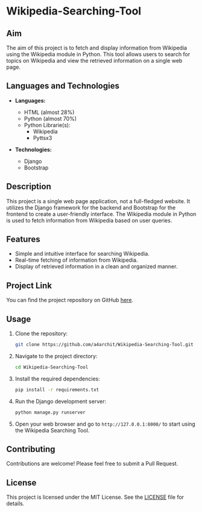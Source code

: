 # Wikipedia-Searching-Tool



## Aim
The aim of this project is to fetch and display information from Wikipedia using the Wikipedia module in Python. This tool allows users to search for topics on Wikipedia and view the retrieved information on a single web page.

## Languages and Technologies
- **Languages:** 
  - HTML (almost 28%)
  - Python (almost 70%)
  - Python Librarie(s):
    - Wikipedia
    - Pyttsx3
      
- **Technologies:** 
  - Django
  - Bootstrap

## Description
This project is a single web page application, not a full-fledged website. It utilizes the Django framework for the backend and Bootstrap for the frontend to create a user-friendly interface. The Wikipedia module in Python is used to fetch information from Wikipedia based on user queries.

## Features
- Simple and intuitive interface for searching Wikipedia.
- Real-time fetching of information from Wikipedia.
- Display of retrieved information in a clean and organized manner.

## Project Link
You can find the project repository on GitHub [here](https://github.com/a4archit/Wikipedia-Searching-Tool).

## Usage
1. Clone the repository:
    ```bash
    git clone https://github.com/a4archit/Wikipedia-Searching-Tool.git
    ```
2. Navigate to the project directory:
    ```bash
    cd Wikipedia-Searching-Tool
    ```
3. Install the required dependencies:
    ```bash
    pip install -r requirements.txt
    ```
4. Run the Django development server:
    ```bash
    python manage.py runserver
    ```
5. Open your web browser and go to `http://127.0.0.1:8000/` to start using the Wikipedia Searching Tool.

## Contributing
Contributions are welcome! Please feel free to submit a Pull Request.

## License
This project is licensed under the MIT License. See the [LICENSE](LICENSE) file for details.
